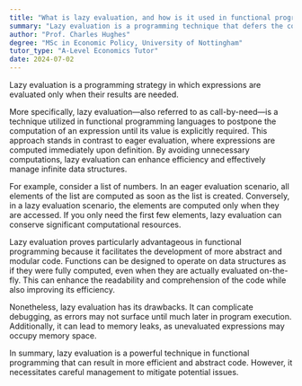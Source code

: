 ```yaml
---
title: "What is lazy evaluation, and how is it used in functional programming?"
summary: "Lazy evaluation is a programming technique that defers the computation of expressions until their results are required, optimizing performance and resource usage by avoiding unnecessary calculations."
author: "Prof. Charles Hughes"
degree: "MSc in Economic Policy, University of Nottingham"
tutor_type: "A-Level Economics Tutor"
date: 2024-07-02
---
```


Lazy evaluation is a programming strategy in which expressions are evaluated only when their results are needed.

More specifically, lazy evaluation—also referred to as call-by-need—is a technique utilized in functional programming languages to postpone the computation of an expression until its value is explicitly required. This approach stands in contrast to eager evaluation, where expressions are computed immediately upon definition. By avoiding unnecessary computations, lazy evaluation can enhance efficiency and effectively manage infinite data structures.

For example, consider a list of numbers. In an eager evaluation scenario, all elements of the list are computed as soon as the list is created. Conversely, in a lazy evaluation scenario, the elements are computed only when they are accessed. If you only need the first few elements, lazy evaluation can conserve significant computational resources.

Lazy evaluation proves particularly advantageous in functional programming because it facilitates the development of more abstract and modular code. Functions can be designed to operate on data structures as if they were fully computed, even when they are actually evaluated on-the-fly. This can enhance the readability and comprehension of the code while also improving its efficiency.

Nonetheless, lazy evaluation has its drawbacks. It can complicate debugging, as errors may not surface until much later in program execution. Additionally, it can lead to memory leaks, as unevaluated expressions may occupy memory space.

In summary, lazy evaluation is a powerful technique in functional programming that can result in more efficient and abstract code. However, it necessitates careful management to mitigate potential issues.
    
